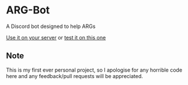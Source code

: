 # ARG-Bot
A Discord bot designed to help ARGs

[Use it on your server](https://discordapp.com/oauth2/authorize?&client_id=531971069549084673&scope=bot&permissions=8) or [test it on this one](https://discordapp.com/invite/uDNJGxQ)

## Note
This is my first ever personal project, so I apologise for any horrible code here and any feedback/pull requests will be appreciated. 